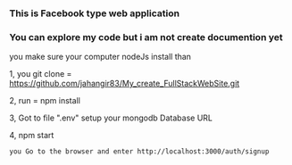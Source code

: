 ### This is Facebook type web application

### You can explore my code  but i am not create documention yet

you make sure your computer nodeJs install than 

  1, you git clone = https://github.com/jahangir83/My_create_FullStackWebSite.git
  
  2, run = npm install
  
  3, Got to file ".env" setup your mongodb Database URL 
  
  4, npm start
  
    you Go to the browser and enter http://localhost:3000/auth/signup
